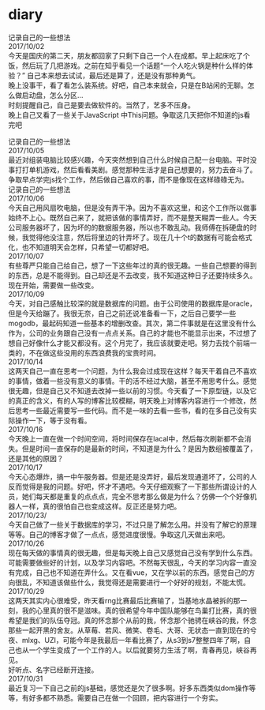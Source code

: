 # diary
记录自己的一些想法<br/>
2017/10/02<br/>
今天是国庆的第二天，朋友都回家了只剩下自己一个人在成都。早上起床吃了个饭，然后玩了几把游戏。之前在知乎看见一个话题“一个人吃火锅是种什么样的体验？” 
自己本来想去试试，最后还是算了，还是没有那种勇气。<br/>
晚上没事干，看了看怎么装系统。好吧，自己本来就会，只是在B站闲的无聊。怎么做启动盘，怎么分区... <br/>
时刻提醒自己，自己是要去做软件的。当然了，艺多不压身。<br/>
晚上自己又看了一些关于JavaScript 中This问题。争取这几天把你不知道的js看完吧<br/>

记录自己的一些想法<br/>
2017/10/05<br/>
最近对组装电脑比较感兴趣，今天突然想到自己什么时候自己配一台电脑。平时没事打打单机游戏，然后看看美剧。感觉那种生活才是自己想要的，努力去奋斗了。争取早点学完js找个工作，然后做自己喜欢的事，而不是像现在这样碌碌无为。 <br/>
记录自己的一些想法<br/>
2017/10/06<br/>
今天自己用风扇吹电脑，但是没有弄干净。因为不喜欢这里，和这个工作所以做事始终不上心。既然自己来了，就把该做的事情弄好，而不是整天糊弄一些人。今天公司服务器坏了，因为坏的的数据服务器，所以也不敢乱动。我师傅在拆硬盘的时候，我觉得他没注意，然后将里边的针弄坏了。现在几十个t的数据有可能会格式化，也不知道明天会怎样，只希望一切都好吧。<br/>
2017/10/07<br/>
有些尊严只能自己给自己，想了一下这些年过的真的很无趣。一些自己想要的得到的东西，总是不能得到。自己却还是不去改变，我不知道这种日子还要持续多久。现在开始，需要做一些改变。<br/>
2017/10/09<br/>
今天，对自己感触比较深的就是数据库的问题。由于公司使用的数据库是oracle，但是今天给蹦了。我很无奈，自己之前还说准备看一下，之后自己要学一些mogodb，最起码知道一些基本的增删改查。其次，第二件事就是在这里没有什么作为，公司的业务跟自己没有一点点关系。自己的才能也不能显示出来，不过想了想自己好像什么才能又都没有。这个月完了，我应该就要走吧。努力去找个前端一类的，不在做这些没用的东西浪费我的宝贵时间。<br/>
2017/10/14<br/>
这两天自己一直在思考一个问题，为什么我会过成现在这样？每天干着自己不喜欢的事情，做着一些没有意义的事情。干的活不经过大脑，甚至不用思考什么。感觉很无趣，但是自己又不知道去改掉一些以前的习惯。今天看了一下原型链，以及它的真正的含义，有的人写的博客比较模糊，明天晚上对博客内容进行一个修改，然后思考一些最近需要写一些代码。而不是一味的去看一些书，看的在多自己没有实际操作一下，等于没有看。<br/>
2017/10/16<br/>
今天晚上一直在做一个时间空间，将时间保存在lacal中，然后每次刷新都不会消失。但是时间一直保存的是最新的时间，不知道是为什么？是因为数组被覆盖了，还是其他的原因？<br/>
2017/10/17<br/>
今天心态爆炸，搞一中午服务器。但是还是没弄好，最后发现通道坏了，公司的人反而觉得是我的问题。好吧，怀才不遇吧。今天仔细观察了一下那些所谓设计的人员，她们每天都是重复的点点点，完全不思考那么做是为什么？仿佛一个个好像机器人一样，真的很怕自己也变成这样。反正还是努力吧。</br>
2017/10/23/<br/>
今天自己做了一些关于数据库的学习，不过只是了解怎么用。并没有了解它的原理等等。自己的博客才做了一点点，感觉进度很慢。争取这几天做出来吧。<br/>
2017/10/26<br/>
现在每天做的事情真的很无趣，但是每天晚上自己又感觉自己没有学到什么东西。可能需要做些好的计划，以及学习内容吧。不然每天很乱，今天的学习内容一直没有完成，自己也不知道在弄什么。又在看vue，又在学以前的东西。感觉自己的方向很乱，不知道该做些什么，我觉得还是需要进行一个好好的规划，不能太慌。<br/>
2017/10/29<br/>
这两天其实内心很难受，昨天看rng比赛最后比赛输了，当基地水晶被拆的那一刻，我的心里真的很不是滋味。真的很希望今年中国队能够在鸟巢打比赛，真的很希望是我们的队伍夺冠。真的怀念那个从前的我，怀念那个驰骋在峡谷的我，怀念那些一起开黑的舍友。从草莓、若风、微笑、卷毛、大哥、无状态一直到现在的兮夜、mlxg、UZI，可能今年是我最后一年看比赛了，从s3到s7整整四年了啊，自己也从一个学生变成了一个工作的人。以后就要努力生活了啊，青春再见，峡谷再见。<br/>
好听点、名字已经断开连接。<br/>
2017/10/31<br/>
最近复习一下自己之前的js基础，感觉还是欠了很多啊。好多东西类似dom操作等等，有好多都不熟悉。需要自己在做一个回顾，把内容进行一个夯实。
